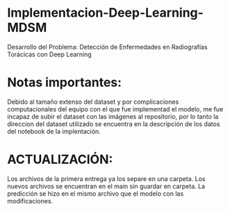 # Implementacion-Deep-Learning-MDSM
Desarrollo del Problema: Detección de Enfermedades en Radiografías Torácicas con Deep Learning

# Notas importantes:
Debido al tamaño extenso del dataset y por complicaciones computacionales del equipo con el que fue implementad el modelo, me fue incapaz de subir el dataset con las imágenes al repositorio, por lo tanto la direccion del dataset utilizado se encuentra en la descripción de los datos del notebook de la implentación.

# ACTUALIZACIÓN:
Los archivos de la primera entrega ya los separe en una carpeta. Los nuevos archivos se encuentran en el main sin guardar en carpeta.
La predicción se hizo en el mismo archivo que el modelo con las modificaciones.
